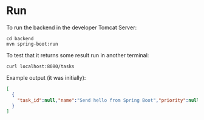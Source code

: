# Run

To run the backend in the developer Tomcat Server:

```shell script
cd backend
mvn spring-boot:run
```

To test that it returns some result run in another terminal:

```shell script
curl localhost:8080/tasks
```

Example output (it was initially):

```json
[
  {
    "task_id":null,"name":"Send hello from Spring Boot","priority":null,"created at":null
  }
]
```
